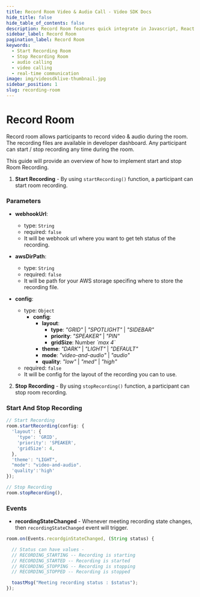 ```yaml
---
title: Record Room Video & Audio Call - Video SDK Docs
hide_title: false
hide_table_of_contents: false
description: Record Room features quick integrate in Javascript, React JS, Android, IOS, React Native, Flutter with Video SDK to add live video & audio conferencing to your applications.
sidebar_label: Record Room
pagination_label: Record Room
keywords:
  - Start Recording Room
  - Stop Recording Room
  - audio calling
  - video calling
  - real-time communication
image: img/videosdklive-thumbnail.jpg
sidebar_position: 1
slug: recording-room
---
```


# Record Room

Record room allows participants to record video & audio during the room. The recording files are available in developer dashboard.
Any participant can start / stop recording any time during the room.

This guide will provide an overview of how to implement start and stop Room Recording.

1. **Start Recording** - By using `startRecording()` function, a participant can start room recording.

### Parameters

- **webhookUrl**:

  - type: `String`
  - required: `false`
  - It will be webhook url where you want to get teh status of the recording.

- **awsDirPath**:

  - type: `String`
  - required: `false`
  - It will be path for your AWS storage specifing where to store the recording file.

- **config**:

  - type: `Object`
    - **config**:
      - **layout**:
        - **type**: _"GRID"_ | _"SPOTLIGHT"_ | _"SIDEBAR"_
        - **priority**: _"SPEAKER"_ | _"PIN"_
        - **gridSize**: Number _\`max 4\`_
      - **theme**: _"DARK"_ | _"LIGHT"_ | _"DEFAULT"_
      - **mode**: _"video-and-audio"_ | _"audio"_
      - **quality**: _"low"_ | _"med"_ | _"high"_
  - required: `false`
  - It will be config for the layout of the recording you can to use.

2. **Stop Recording** - By using `stopRecording()` function, a participant can stop room recording.

### Start And Stop Recording

```js
// Start Recording
room.startRecording(config: {
  'layout': {
    'type': 'GRID',
    'priority': 'SPEAKER',
    'gridSize': 4,
  },
  'theme': "LIGHT",
  "mode": "video-and-audio".
  'quality':'high'
});

// Stop Recording
room.stopRecording(),
```

### Events

- **recordingStateChanged** - Whenever meeting recording state changes, then `recordingStateChanged` event will trigger.

```js
room.on(Events.recordginStateChanged, (String status) {

  // Status can have values -
  // RECORDING_STARTING -- Recording is starting
  // RECORDING_STARTED -- Recording is started
  // RECORDING_STOPPING -- Recording is stopping
  // RECORDING_STOPPED -- Recording is stopped

  toastMsg("Meeting recording status : $status");
});
```
